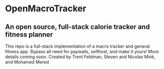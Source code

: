 # OpenMacroTracker
## An open source, full-stack calorie tracker and fitness planner

This repo is a full-stack implementation of a macro tracker and general fitness app. Bypass all need for paywalls, selfhost, and make it yours! More details coming soon.
Created by Trent Feldman, Steven and Nicolas Mink, and Mohamed Mered